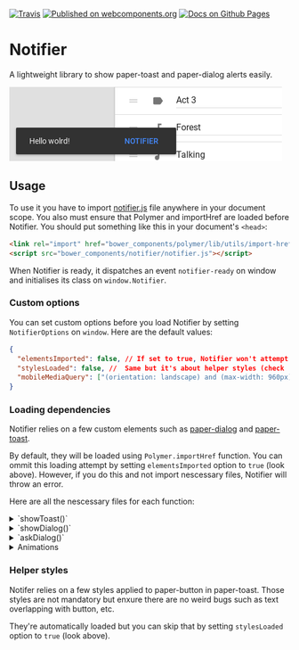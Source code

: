 [![Travis](https://img.shields.io/travis/myfrom/Notifier.svg?style=flat-square)](https://travis-ci.org/myfrom/Notifier)
[![Published on webcomponents.org](https://img.shields.io/badge/webcomponents.org-published-blue.svg?style=flat-square)](https://www.webcomponents.org/element/myfrom/Notifer)
[![Docs on Github Pages](https://img.shields.io/badge/docs-github%20pages-3F51B5.svg?style=flat-square)](https://myfrom.github.io/Notifier)


# Notifier
A lightweight library to show paper-toast and paper-dialog alerts easily.

![Header image](banner.png?raw=true)

## Usage

To use it you have to import [notifier.js](notifier.js) file anywhere in your document scope. You also must ensure that Polymer and importHref are loaded before Notifier.
You should put something like this in your document's `<head>`:
```html
<link rel="import" href="bower_components/polymer/lib/utils/import-href.html">
<script src="bower_components/notifier/notifier.js"></script>
```

When Notifier is ready, it dispatches an event `notifier-ready` on window and initialises its class on `window.Notifier`.

### Custom options

You can set custom options before you load Notifier by setting `NotifierOptions` on `window`. Here are the default values:

```json
{
  "elementsImported": false, // If set to true, Notifier won't attempt to load its dependencies (check 'Loading dependencies' section).
  "stylesLoaded": false, //  Same but it's about helper styles (check 'Helper styles section').
  "mobileMediaQuery": ["(orientation: landscape) and (max-width: 960px)","(orientation: portrait) and (max-width: 600px)"] // To distinguish between phones and bigger devices. If changed you should also change it in styles.css
}
```

### Loading dependencies

Notifier relies on a few custom elements such as [paper-dialog](https://www.webcomponents.org/element/PolymerElements/paper-dialog) and [paper-toast](https://www.webcomponents.org/element/PolymerElements/paper-toast).

By default, they will be loaded using `Polymer.importHref` function. You can ommit this loading attempt by setting `elementsImported` option to `true` (look above). However, if you do this and not import nescessary files, Notifier will throw an error.

Here are all the nescessary files for each function:

<details>
  <summary>`showToast()`</summary>
  <ul>
    <li>paper-toast</li>
    <li>paper-button</li> (if includes a button)
  </ul>
</details>
<details>
  <summary>`showDialog()`</summary>
  <ul>
    <li>paper-dialog</li>
    <li>paper-dialog-scrollable</li>
  </ul>
</details>
<details>
  <summary>`askDialog()`</summary>
  <ul>
    <li>paper-dialog</li>
    <li>paper-dialog-scrollable</li>
    <li>paper-button</li> 
  </ul>
</details>
<details>
  <summary>Animations</summary>
  <ul>
    <li>neon-animation/web-animations.html</li>
    <li>neon-animation/animations/fade-in-animation.html</li>
    <li>neon-animation/animations/fade-out-animation.html</li>
    <li>neon-animation/animations/slide-from-bottom-animation.html</li>
    <li>neon-animation/animations/slide-down-animation.html</li>
  </ul>
</details>

### Helper styles

Notifer relies on a few styles applied to paper-button in paper-toast. Those styles are not mandatory but enxure there are no weird bugs such as text overlapping with button, etc.

They're automatically loaded but you can skip that by setting `stylesLoaded` option to `true` (look above).